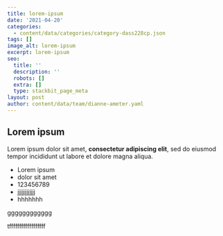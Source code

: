 ```yaml
---
title: lorem-ipsum
date: '2021-04-20'
categories:
  - content/data/categories/category-dass228cp.json
tags: []
image_alt: lorem-ipsum
excerpt: lorem-ipsum
seo:
  title: ''
  description: ''
  robots: []
  extra: []
  type: stackbit_page_meta
layout: post
author: content/data/team/dianne-ameter.yaml
---
```

## Lorem ipsum

Lorem ipsum dolor sit amet, **consectetur adipiscing elit**, sed do eiusmod tempor incididunt ut labore et dolore magna aliqua.

*   Lorem ipsum
*   dolor sit amet
*   123456789
*   jjjjjjjjjjjj
*   hhhhhhh











gggggggggggg

tffffffffffffffffff
